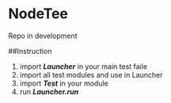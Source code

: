 # NodeTee
Repo in development

##Instruction

1. import ***Launcher*** in your main test faile
2. import all test modules and use in Launcher
3. import ***Test*** in your module
4. run ***Launcher.run***
